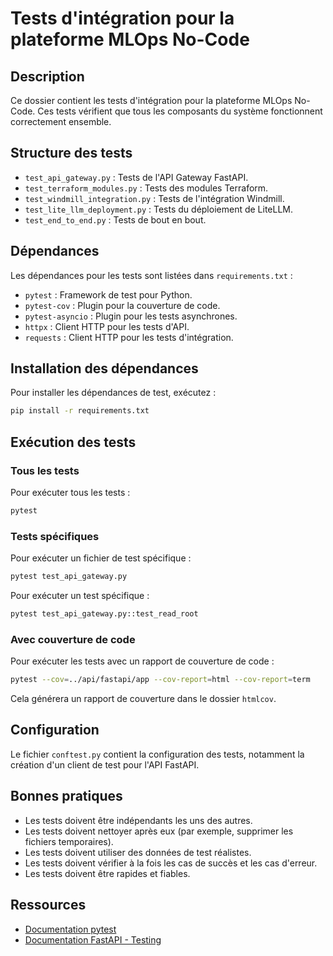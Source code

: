 # Tests d'intégration pour la plateforme MLOps No-Code

## Description

Ce dossier contient les tests d'intégration pour la plateforme MLOps No-Code. Ces tests vérifient que tous les composants du système fonctionnent correctement ensemble.

## Structure des tests

- `test_api_gateway.py` : Tests de l'API Gateway FastAPI.
- `test_terraform_modules.py` : Tests des modules Terraform.
- `test_windmill_integration.py` : Tests de l'intégration Windmill.
- `test_lite_llm_deployment.py` : Tests du déploiement de LiteLLM.
- `test_end_to_end.py` : Tests de bout en bout.

## Dépendances

Les dépendances pour les tests sont listées dans `requirements.txt` :

- `pytest` : Framework de test pour Python.
- `pytest-cov` : Plugin pour la couverture de code.
- `pytest-asyncio` : Plugin pour les tests asynchrones.
- `httpx` : Client HTTP pour les tests d'API.
- `requests` : Client HTTP pour les tests d'intégration.

## Installation des dépendances

Pour installer les dépendances de test, exécutez :

```bash
pip install -r requirements.txt
```

## Exécution des tests

### Tous les tests

Pour exécuter tous les tests :

```bash
pytest
```

### Tests spécifiques

Pour exécuter un fichier de test spécifique :

```bash
pytest test_api_gateway.py
```

Pour exécuter un test spécifique :

```bash
pytest test_api_gateway.py::test_read_root
```

### Avec couverture de code

Pour exécuter les tests avec un rapport de couverture de code :

```bash
pytest --cov=../api/fastapi/app --cov-report=html --cov-report=term
```

Cela générera un rapport de couverture dans le dossier `htmlcov`.

## Configuration

Le fichier `conftest.py` contient la configuration des tests, notamment la création d'un client de test pour l'API FastAPI.

## Bonnes pratiques

- Les tests doivent être indépendants les uns des autres.
- Les tests doivent nettoyer après eux (par exemple, supprimer les fichiers temporaires).
- Les tests doivent utiliser des données de test réalistes.
- Les tests doivent vérifier à la fois les cas de succès et les cas d'erreur.
- Les tests doivent être rapides et fiables.

## Ressources

- [Documentation pytest](https://docs.pytest.org/)
- [Documentation FastAPI - Testing](https://fastapi.tiangolo.com/tutorial/testing/)